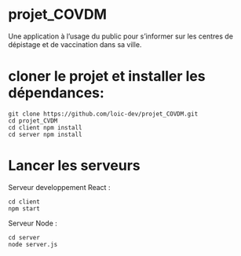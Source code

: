 # projet_COVDM
Une application à l’usage du public pour s’informer sur les centres de dépistage et de vaccination dans sa ville.


# cloner le projet et installer les dépendances:

```
git clone https://github.com/loic-dev/projet_COVDM.git
cd projet_CVDM
cd client npm install 
cd server npm install
```
# Lancer les serveurs

Serveur developpement React :  
``` 
cd client
npm start
```
Serveur Node : 
``` 
cd server
node server.js 
```





